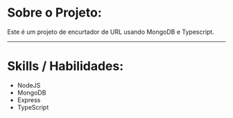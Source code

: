 # Sobre o Projeto:
Este é um projeto de encurtador de URL usando MongoDB e Typescript. 

---

# Skills / Habilidades:
- NodeJS
- MongoDB
- Express
- TypeScript
